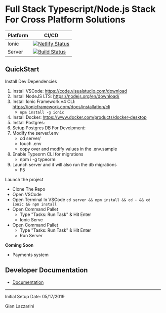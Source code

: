 # Full Stack Typescript/Node.js Stack For Cross Platform Solutions

| Platform    | CI/CD |
| ----------- | ----------- |
| Ionic       | [![Netlify Status](https://api.netlify.com/api/v1/badges/7eef933d-d51d-4b50-b531-298e96b64d51/deploy-status)](https://app.netlify.com/sites/confident-dubinsky-3e5f30/deploys)       |
| Server      | [![Build Status](https://github.com/gianlazz/Lazztech.Hub/workflows/Node%20CI/badge.svg)](https://github.com/gianlazz/Lazztech.Hub/actions?query=workflow%3A%22Node+CI%22)        |



## QuickStart

Install Dev Dependencies
1. Install VSCode: https://code.visualstudio.com/download
2. Install NodeJS LTS: https://nodejs.org/en/download/
3. Install Ionic Framework v4 CLI: https://ionicframework.com/docs/installation/cli
    - `npm install -g ionic`
4. Install Docker: https://www.docker.com/products/docker-desktop
5. Install Postgres: 
6. Setup Postgres DB For Develpment:
7. Modify the server/.env
    - cd server/
    - touch .env
    - copy over and modify values in the .env.sample 
8. Enable Typeorm CLI for migrations
    - npm i -g typeorm
9. Launch server and it will also run the db migrations
    - F5

Launch the project
- Clone The Repo
- Open VSCode
- Open Terminal In VSCode `cd server && npm install && cd - && cd ionic && npm install`
- Open Command Pallet
    - Type "Tasks: Run Task" & Hit Enter
    - Ionic Serve
- Open Command Pallet
    - Type "Tasks: Run Task" & Hit Enter
    - Run Server

**Coming Soon**
- Payments system


## Developer Documentation

- [Documentation](/docs/README.md)

---
Initial Setup Date: 05/17/2019

Gian Lazzarini